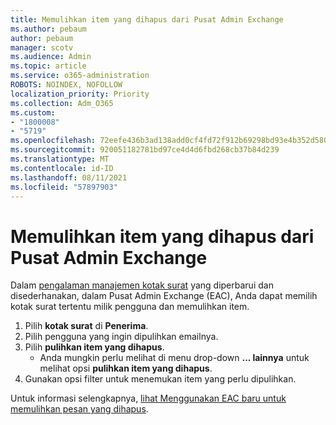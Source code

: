 ```yaml
---
title: Memulihkan item yang dihapus dari Pusat Admin Exchange
ms.author: pebaum
author: pebaum
manager: scotv
ms.audience: Admin
ms.topic: article
ms.service: o365-administration
ROBOTS: NOINDEX, NOFOLLOW
localization_priority: Priority
ms.collection: Adm_O365
ms.custom:
- "1800008"
- "5719"
ms.openlocfilehash: 72eefe436b3ad138add0cf4fd72f912b69298bd93e4b352d5802f015ec94cbc3
ms.sourcegitcommit: 920051182781bd97ce4d4d6fbd268cb37b84d239
ms.translationtype: MT
ms.contentlocale: id-ID
ms.lasthandoff: 08/11/2021
ms.locfileid: "57897903"
---
```

# <a name="recover-deleted-items-from-exchange-admin-center"></a>Memulihkan item yang dihapus dari Pusat Admin Exchange

Dalam [pengalaman manajemen kotak surat](https://admin.exchange.microsoft.com/#/mailboxes) yang diperbarui dan disederhanakan, dalam Pusat Admin Exchange (EAC), Anda dapat memilih kotak surat tertentu milik pengguna dan memulihkan item.

1. Pilih **kotak surat** di **Penerima**.
2. Pilih pengguna yang ingin dipulihkan emailnya.
3. Pilih **pulihkan item yang dihapus**.
    - Anda mungkin perlu melihat di menu drop-down **... lainnya** untuk melihat opsi **pulihkan item yang dihapus**.
4. Gunakan opsi filter untuk menemukan item yang perlu dipulihkan.

Untuk informasi selengkapnya, [lihat Menggunakan EAC baru untuk memulihkan pesan yang dihapus](https://docs.microsoft.com/exchange/recipients-in-exchange-online/manage-user-mailboxes/recover-deleted-messages#use-new-eac-for-recovering-deleted-messages).
